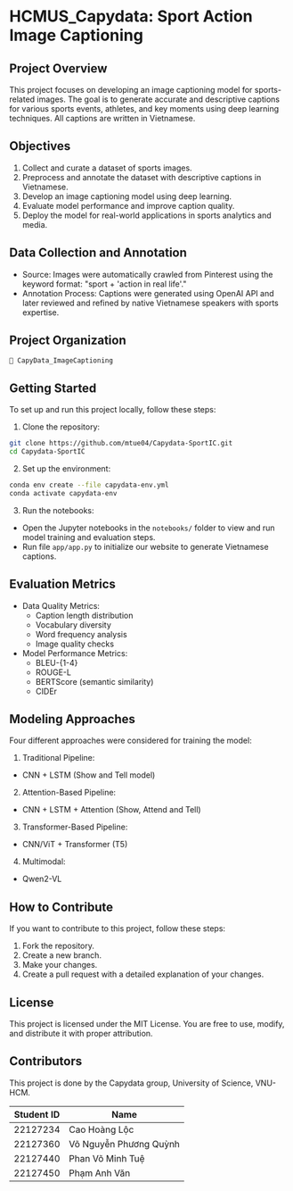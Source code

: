 # HCMUS_Capydata: Sport Action Image Captioning

## Project Overview
This project focuses on developing an image captioning model for sports-related images. The goal is to generate accurate and descriptive captions for various sports events, athletes, and key moments using deep learning techniques. All captions are written in Vietnamese.

## Objectives
1. Collect and curate a dataset of sports images.
2. Preprocess and annotate the dataset with descriptive captions in Vietnamese.
3. Develop an image captioning model using deep learning.
4. Evaluate model performance and improve caption quality.
5. Deploy the model for real-world applications in sports analytics and media.

## Data Collection and Annotation
- Source: Images were automatically crawled from Pinterest using the keyword format: "sport + 'action in real life'."
- Annotation Process: Captions were generated using OpenAI API and later reviewed and refined by native Vietnamese speakers with sports expertise.

## Project Organization
```
📂 CapyData_ImageCaptioning
```

## Getting Started
To set up and run this project locally, follow these steps:

1. Clone the repository:
```bash
git clone https://github.com/mtue04/Capydata-SportIC.git
cd Capydata-SportIC
```

2. Set up the environment:
```bash
conda env create --file capydata-env.yml
conda activate capydata-env
```

3. Run the notebooks:
- Open the Jupyter notebooks in the `notebooks/` folder to view and run model training and evaluation steps.
- Run file `app/app.py` to initialize our website to generate Vietnamese captions.

## Evaluation Metrics
- Data Quality Metrics:
    - Caption length distribution
    - Vocabulary diversity
    - Word frequency analysis
    - Image quality checks
- Model Performance Metrics:
    - BLEU-{1-4}
    - ROUGE-L
    - BERTScore (semantic similarity)
    - CIDEr

## Modeling Approaches

Four different approaches were considered for training the model:

1. Traditional Pipeline:
- CNN + LSTM (Show and Tell model)

2. Attention-Based Pipeline:
- CNN + LSTM + Attention (Show, Attend and Tell)

3. Transformer-Based Pipeline:
- CNN/ViT + Transformer (T5)

4. Multimodal:
- Qwen2-VL

## How to Contribute

If you want to contribute to this project, follow these steps:
1. Fork the repository.
2. Create a new branch.
3. Make your changes.
4. Create a pull request with a detailed explanation of your changes.

## License

This project is licensed under the MIT License. You are free to use, modify, and distribute it with proper attribution.

## Contributors
This project is done by the Capydata group, University of Science, VNU-HCM.

| Student ID | Name                   |
|------------|------------------------|
| 22127234   | Cao Hoàng Lộc          |
| 22127360   | Võ Nguyễn Phương Quỳnh |
| 22127440   | Phan Võ Minh Tuệ       |
| 22127450   | Phạm Anh Văn           |
